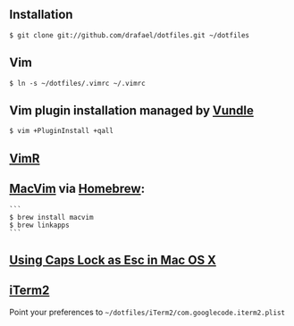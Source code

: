 ## Installation

`$ git clone git://github.com/drafael/dotfiles.git ~/dotfiles`

## Vim

```
$ ln -s ~/dotfiles/.vimrc ~/.vimrc
```

## Vim plugin installation managed by [Vundle](https://github.com/VundleVim/Vundle.vim)

```
$ vim +PluginInstall +qall
```

## [VimR](https://github.com/qvacua/vimr)

## [MacVim](https://github.com/macvim-dev/macvim) via [Homebrew](http://brew.sh):

    ```
    $ brew install macvim
    $ brew linkapps
    ```

## [Using Caps Lock as Esc in Mac OS X](http://stackoverflow.com/questions/127591/using-caps-lock-as-esc-in-mac-os-x)

## [iTerm2](http://iterm2.com)

Point your preferences to `~/dotfiles/iTerm2/com.googlecode.iterm2.plist`

